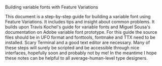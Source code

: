 Building variable fonts with Feature Variations

This document is a step-by-step guide for building a variable font using Feature Variations. It includes tips and insight about common problems. It builds upon Travis Kochel's guide for variable fonts and Miguel Sousa's documentation on Adobe variable font prototype.
For this guide the source files should be in UFO format and fonttools, fontmake and TTX need to be installed. Scary Terminal and a good text editor are necessary.
Many of these steps will surely be scripted and be accessible through nice interfaces, hopefully soon and probably not by me! In the meantime I hope these notes can be helpful to all average-human-level type designers.
